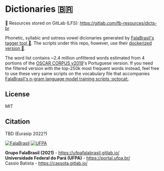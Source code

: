 # Dictionaries :brazil:

:fox_face: Resources stored on GitLab (LFS): 
https://gitlab.com/fb-resources/dicts-br

Phonetic, syllabic and sstress vowel dicionaries generated by
[FalaBrasil's tagger tool :fox_face:](https://gitlab.com/fb-nlp/nlp-generator).
The scripts under this repo, however, use their 
[dockerized version :whale:](https://hub.docker.com/u/falabrasil).

The word list contains ~2.4 million unfiltered words estimated from 4 portions
of the [OSCAR CORPUS v2019](https://oscar-corpus.com/)'s Portuguese version.
If you need the filtered version with the top-250k most frequent words instead,
feel free to use these very same scripts on the vocabulary file that accompanies
[FalaBrasil's n-gram language model training scripts :octocat:](https://github.com/lm-br).


## License

MIT


## Citation

TBD (Eurasip 2022?)


[![FalaBrasil](https://gitlab.com/falabrasil/avatars/-/raw/main/logo_fb_git_footer.png)](https://ufpafalabrasil.gitlab.io/ "Visite o site do Grupo FalaBrasil") [![UFPA](https://gitlab.com/falabrasil/avatars/-/raw/main/logo_ufpa_git_footer.png)](https://portal.ufpa.br/ "Visite o site da UFPA")

__Grupo FalaBrasil (2021)__ - https://ufpafalabrasil.gitlab.io/    
__Universidade Federal do Pará (UFPA)__ - https://portal.ufpa.br/     
Cassio Batista - https://cassota.gitlab.io/
